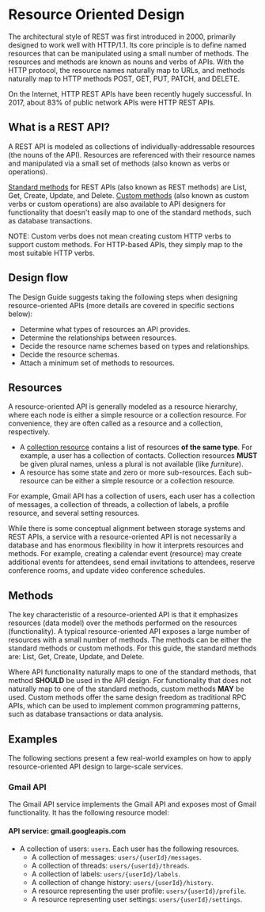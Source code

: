 # Resource Oriented Design

The architectural style of REST was first introduced in 2000, primarily designed to work well with HTTP/1.1. Its core principle is to define named resources that can be manipulated using a small number of methods. The resources and methods are known as nouns and verbs of APIs. With the HTTP protocol, the resource names naturally map to URLs, and methods naturally map to HTTP methods POST, GET, PUT, PATCH, and DELETE.

On the Internet, HTTP REST APIs have been recently hugely successful. In 2017, about 83% of public network APIs were HTTP REST APIs.

## What is a REST API?

A REST API is modeled as collections of individually-addressable resources (the nouns of the API). Resources are referenced with their resource names and manipulated via a small set of methods (also known as verbs or operations).

[Standard methods](Standard_Methods.md) for REST APIs (also known as REST methods) are List, Get, Create, Update, and Delete. [Custom methods](Custom_Methods.md) (also known as custom verbs or custom operations) are also available to API designers for functionality that doesn't easily map to one of the standard methods, such as database transactions.

NOTE: Custom verbs does not mean creating custom HTTP verbs to support custom methods. For HTTP-based APIs, they simply map to the most suitable HTTP verbs.

## Design flow

The Design Guide suggests taking the following steps when designing resource-oriented APIs (more details are covered in specific sections below):

- Determine what types of resources an API provides.
- Determine the relationships between resources.
- Decide the resource name schemes based on types and relationships.
- Decide the resource schemas.
- Attach a minimum set of methods to resources.

## Resources

A resource-oriented API is generally modeled as a resource hierarchy, where each node is either a simple resource or a collection resource. For convenience, they are often called as a resource and a collection, respectively.

- A [collection resource](Collection_Resources.md) contains a list of resources __of the same type__. For example, a user has a collection of contacts. Collection resources __MUST__ be given plural names, unless a plural is not available (like _furniture_).
- A resource has some state and zero or more sub-resources. Each sub-resource can be either a simple resource or a collection resource.

For example, Gmail API has a collection of users, each user has a collection of messages, a collection of threads, a collection of labels, a profile resource, and several setting resources.

While there is some conceptual alignment between storage systems and REST APIs, a service with a resource-oriented API is not necessarily a database and has enormous flexibility in how it interprets resources and methods. For example, creating a calendar event (resource) may create additional events for attendees, send email invitations to attendees, reserve conference rooms, and update video conference schedules.

## Methods

The key characteristic of a resource-oriented API is that it emphasizes resources (data model) over the methods performed on the resources (functionality). A typical resource-oriented API exposes a large number of resources with a small number of methods. The methods can be either the standard methods or custom methods. For this guide, the standard methods are: List, Get, Create, Update, and Delete.

Where API functionality naturally maps to one of the standard methods, that method __SHOULD__ be used in the API design. For functionality that does not naturally map to one of the standard methods, custom methods __MAY__ be used. Custom methods offer the same design freedom as traditional RPC APIs, which can be used to implement common programming patterns, such as database transactions or data analysis.

## Examples

The following sections present a few real-world examples on how to apply resource-oriented API design to large-scale services.

### Gmail API

The Gmail API service implements the Gmail API and exposes most of Gmail functionality. It has the following resource model:

#### API service: gmail.googleapis.com

- A collection of users: `users`. Each user has the following resources.
  - A collection of messages: `users/{userId}/messages`.
  - A collection of threads: `users/{userId}/threads`.
  - A collection of labels: `users/{userId}/labels`.
  - A collection of change history: `users/{userId}/history`.
  - A resource representing the user profile: `users/{userId}/profile`.
  - A resource representing user settings: `users/{userId}/settings`.
